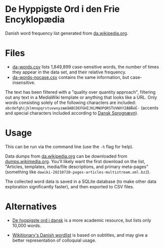 # De Hyppigste Ord i den Frie Encyklopædia

Danish word frequency list generated from [da.wikipedia.org](https://da.wikipedia.org/).

# Files

* [da-words.csv](./da-words.csv) lists 1,849,899 case-sensitive words, the number of times they appear in the data set, and their relative frequency.
* [da-words-nocase.csv](./da-words.csv) contains the same information, but case-insensitive.


The text has been filtered with a "quality over quantity approach", filtering out any text in a MediaWiki template or anything that looks like a URL. Only words consisting solely of the following characters are included: `abcdefghijklmnopqrstuvwxyzæøåABCDEFGHIJKLMNOPQRSTUVWXYZÆØÅéÉ-` (accents and special characters included according to [Dansk Sprognævn](https://dsn.dk/ordboeger/retskrivningsordbogen/%C2%A7-1-6-bogstaver-og-tegn/%C2%A7-2-tegn/)).

# Usage

This can be run via the command line (use the `-h` flag for help). 

Data dumps from [da.wikipedia.org](https://da.wikipedia.org/) can be downloaded from [dumps.wikimedia.org](https://dumps.wikimedia.org/dawiki/). You'll likely want the first download on the list, "Articles, templates, media/file descriptions, and primary meta-pages" (something like `dawiki-20210720-pages-articles-multistream.xml.bz2`).

The collected word data is saved in a SQLite database (to make other data exploration significantly faster), and then exported to CSV files.

# Alternatives

* [De hyppigste ord i dansk](https://korpus.dsl.dk/resources/details/freq-lemmas.html) is a more academic resource, but lists only 10,000 words.

* [Wikitionary's Danish wordlist](https://en.wiktionary.org/wiki/Wiktionary:Frequency_lists/Danish_wordlist) is based on subtitles, and may give a better representation of colloquial usage.

